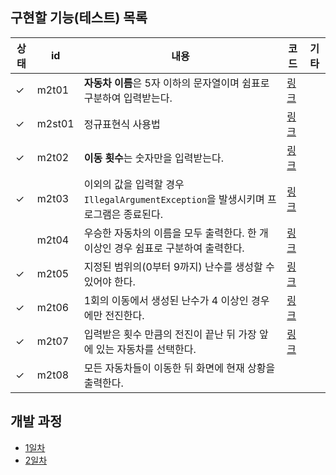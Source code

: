 ## 구현할 기능(테스트) 목록
    
| 상태  | id     | 내용                                                          | 코드    |기타|
|-----|--------|-------------------------------------------------------------|--------|---|
| ✓   | m2t01  | **자동차 이름**은 5자 이하의 문자열이며 쉼표로 구분하여 입력받는다.                    | [링크]() ||
| ✓   | m2st01 | 정규표현식 사용법                                                   | [링크]() ||
| ✓   | m2t02  | **이동 횟수**는 숫자만을 입력받는다.                                      | [링크]() ||
| ✓   | m2t03  | 이외의 값을 입력할 경우 `IllegalArgumentException`을 발생시키며 프로그램은 종료된다. | [링크]() ||
|     | m2t04  | 우승한 자동차의 이름을 모두 출력한다. 한 개 이상인 경우 쉼표로 구분하여 출력한다.             | [링크]() ||
| ✓   | m2t05  | 지정된 범위의(0부터 9까지) 난수를 생성할 수 있어야 한다.                          | [링크]() ||
| ✓   | m2t06  | 1회의 이동에서 생성된 난수가 4 이상인 경우에만 전진한다.                           | [링크]() ||
| ✓   | m2t07  | 입력받은 횟수 만큼의 전진이 끝난 뒤 가장 앞에 있는 자동차를 선택한다.                    | [링크]() ||
| ✓   |m2t08 |모든 자동차들이 이동한 뒤 화면에 현재 상황을 출력한다.|


## 개발 과정
* [1일차](https://mingeun2154.github.io/wooteco/2nd-mission-1/)
* [2일차](https://mingeun2154.github.io/wooteco/2nd-mission-2/)
